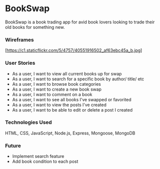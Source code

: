 # BookSwap
BookSwap is a book trading app for avid book lovers looking to trade their old books for something new.

### Wireframes
[https://c1.staticflickr.com/5/4757/40551916502_af63ebc45a_b.jpg]

### User Stories

* As a user, I want to view all current books up for swap
* As a user, I want to search for a specific book by author/ title/ etc
* As a user, I want to browse book categories
* As a user, I want to create a new book swap
* As a user, I want to comment on a book
* As a user, I want to see all books I've swapped or favorited
* As a user, I want to view the posts I've created
* As a user, I want to be able to edit or delete a post I created

### Technologies Used

HTML, CSS, JavaScript, Node.js, Express, Mongoose, MongoDB

### Future

* Implement search feature
* Add book condition to each post
